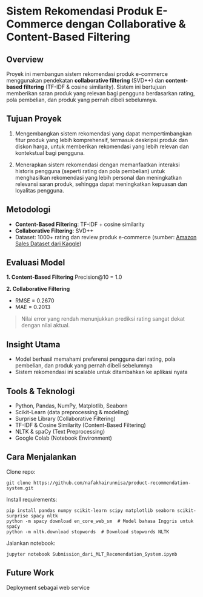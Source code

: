 # Sistem Rekomendasi Produk E-Commerce dengan Collaborative & Content-Based Filtering

## Overview
Proyek ini membangun sistem rekomendasi produk e-commerce menggunakan pendekatan **collaborative filtering** (SVD++) dan **content-based filtering** (TF-IDF & cosine similarity). Sistem ini bertujuan memberikan saran produk yang relevan bagi pengguna berdasarkan rating, pola pembelian, dan produk yang pernah dibeli sebelumnya.

## Tujuan Proyek
1. Mengembangkan sistem rekomendasi yang dapat mempertimbangkan fitur produk yang lebih komprehensif, termasuk deskripsi produk dan diskon harga, untuk memberikan rekomendasi yang lebih relevan dan kontekstual bagi pengguna.

2. Menerapkan sistem rekomendasi dengan memanfaatkan interaksi historis pengguna (seperti rating dan pola pembelian) untuk menghasilkan rekomendasi yang lebih personal dan meningkatkan relevansi saran produk, sehingga dapat meningkatkan kepuasan dan loyalitas pengguna.

## Metodologi
- **Content-Based Filtering**: TF-IDF + cosine similarity
- **Collaborative Filtering**: SVD++
- Dataset: 1000+ rating dan review produk e-commerce (sumber: [Amazon Sales Dataset dari Kaggle](https://www.kaggle.com/datasets/karkavelrajaj/amazon-sales-dataset))

## Evaluasi Model

**1. Content-Based Filtering**
  Precision@10 = 1.0

**2. Collaborative Filtering**
  - RMSE = 0.2670
  - MAE = 0.2013
> Nilai error yang rendah menunjukkan prediksi rating sangat dekat dengan nilai aktual.

## Insight Utama
- Model berhasil memahami preferensi pengguna dari rating, pola pembelian, dan produk yang pernah dibeli sebelumnya
- Sistem rekomendasi ini scalable untuk ditambahkan ke aplikasi nyata

## Tools & Teknologi
- Python, Pandas, NumPy, Matplotlib, Seaborn
- Scikit-Learn (data preprocessing & modeling)
- Surprise Library (Collaborative Filtering)
- TF-IDF & Cosine Similarity (Content-Based Filtering)
- NLTK & spaCy (Text Preprocessing)
- Google Colab (Notebook Environment)

## Cara Menjalankan
Clone repo:
```
git clone https://github.com/nafakhairunnisa/product-recommendation-system.git
```
Install requirements:
```
pip install pandas numpy scikit-learn scipy matplotlib seaborn scikit-surprise spacy nltk
python -m spacy download en_core_web_sm  # Model bahasa Inggris untuk spaCy
python -m nltk.download stopwords  # Download stopwords NLTK
```
Jalankan notebook:
```
jupyter notebook Submission_dari_MLT_Recomendation_System.ipynb
```
## Future Work
Deployment sebagai web service
